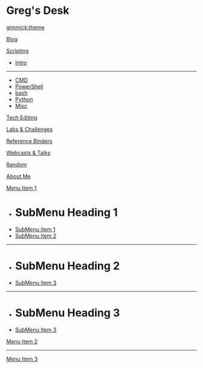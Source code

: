 # Greg's Desk

[gimmick:theme](slate)

[Blog](pages/blog.md)

[Scripting]()

  * [Intro](subitem1.md)
  - - - -
  * [CMD](subitem1.md)
  * [PowerShell](subitem2.md)
  * [bash](subitem1.md)
  * [Python](subitem1.md)
  * [Misc](subitem1.md)

[Tech Editing](pages/tech_editing.md)

[Labs &amp; Challenges](pages/labs_and_challenges.md)

[Reference Binders](pages/reference_binders.md)

[Webcasts &amp; Talks](pages/webcasts_and_talks.md)

[Random](pages/random.md)

[About Me](pages/about_me.md)

[Menu Item 1]()

  * # SubMenu Heading 1
  * [SubMenu Item 1](subitem1.md)
  * [SubMenu Item 2](subitem2.md)
  - - - -
  * # SubMenu Heading 2
  * [SubMenu Item 3](subitem3.md)
  - - - -
  * # SubMenu Heading 3
  * [SubMenu Item 3](subitem3.md)

[Menu Item 2](item2.md)
- - - -
[Menu Item 3](item3.md)

